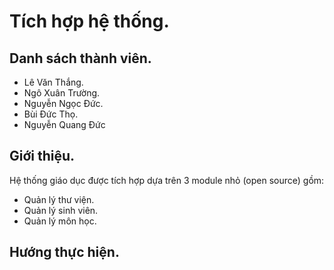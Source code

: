 Tích hợp hệ thống.
======================

## Danh sách thành viên.

* Lê Văn Thắng.
* Ngô Xuân Trường.
* Nguyễn Ngọc Đức.
* Bùi Đức Thọ.
* Nguyễn Quang Đức

## Giới thiệu.

Hệ thống giáo dục được tích hợp dựa trên 3 module nhỏ (open source) gồm:
* Quản lý thư viện.
* Quản lý sinh viên.
* Quản lý môn học.

## Hướng thực hiện.
